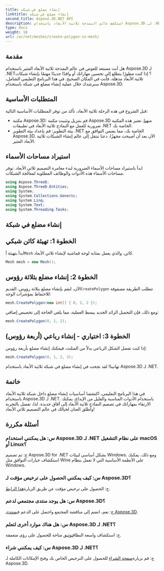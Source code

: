 ```yaml
---
title: إنشاء مضلع في شبكة
linktitle: إنشاء مضلع في شبكة
second_title: Aspose.3D.NET API
description: استكشف عالم النمذجة ثلاثية الأبعاد باستخدام Aspose.3D لـ .NET. قم بإنشاء مضلعات مذهلة في شبكات دون عناء. قم بالتنزيل الآن للحصول على تجربة تطوير غامرة!
type: docs
weight: 18
url: /ar/net/meshes/create-polygon-in-mesh/
---
```

## مقدمة
هل أنت مستعد للغوص في عالم النمذجة ثلاثية الأبعاد المثير باستخدام Aspose.3D لـ .NET؟ إذا كنت مطورًا يتطلع إلى تحسين مهاراتك أو وافدًا جديدًا مهتمًا بإنشاء شبكات ثلاثية الأبعاد مذهلة، فأنت في المكان الصحيح. في هذا البرنامج التعليمي الشامل، سنرشدك خلال عملية إنشاء مضلع في شبكة باستخدام Aspose.3D.
## المتطلبات الأساسية
قبل الشروع في هذه الرحلة ثلاثية الأبعاد، تأكد من توفر المتطلبات الأساسية التالية:
-  مكتبة Aspose.3D: قم بتنزيل وتثبيت مكتبة Aspose.3D من[هنا](https://releases.aspose.com/3d/net/). تعتبر هذه المكتبة ضرورية للعمل مع النماذج ثلاثية الأبعاد في تطبيقات .NET الخاصة بك.
- بيئة التطوير: قم بإعداد بيئة التطوير .NET الخاصة بك، مما يضمن التوافق مع Aspose.3D.
الآن بعد أن أصبحت مجهزًا، دعنا ننتقل إلى عالم إنشاء الشبكات ثلاثية الأبعاد المثير.
## استيراد مساحات الأسماء
ابدأ باستيراد مساحات الأسماء الضرورية لبدء مغامرة التصميم ثلاثي الأبعاد. توفر مساحات الأسماء هذه الأدوات والوظائف المطلوبة لمعالجة الشبكات.
```csharp
using Aspose.ThreeD;
using Aspose.ThreeD.Entities;
using System;
using System.Collections.Generic;
using System.Linq;
using System.Text;
using System.Threading.Tasks;
```
## إنشاء مضلع في شبكة
## الخطوة 1: تهيئة كائن شبكي
 ابدأ بتهيئة أ`Mesh` كائن، والذي يعمل بمثابة لوحة قماشية لإنشاء ثلاثي الأبعاد.
```csharp
Mesh mesh = new Mesh();
```
## الخطوة 2: إنشاء مضلع بثلاثة رؤوس
 الآن، لنقم بإنشاء مضلع بثلاثة رؤوس. القديم`CreatePolygon` تتطلب الطريقة مصفوفة للاحتفاظ بمؤشرات الوجه:
```csharp
mesh.CreatePolygon(new int[] { 0, 1, 2 });
```
ومع ذلك، فإن التحميل الزائد الجديد يبسط العملية، مما يلغي الحاجة إلى تخصيص إضافي:
```csharp
mesh.CreatePolygon(0, 1, 2);
```
## الخطوة 3: اختياري - إنشاء رباعي (أربعة رؤوس)
إذا كنت تفضل الشكل الرباعي بدلاً من المثلث، فيمكنك إنشاء مضلع بأربعة رؤوس:
```csharp
mesh.CreatePolygon(0, 1, 2, 3);
```
تهانينا! لقد نجحت في إنشاء مضلع في شبكة ثلاثية الأبعاد باستخدام Aspose.3D لـ .NET.
## خاتمة
في هذا البرنامج التعليمي، اكتشفنا أساسيات إنشاء مضلع داخل شبكة ثلاثية الأبعاد باستخدام Aspose.3D لـ .NET. باستخدام الأدوات المناسبة والقليل من الإبداع، يمكنك الارتقاء بمهاراتك في تصميم النماذج ثلاثية الأبعاد إلى آفاق جديدة. لذا، تفضل بالتجربة وأطلق العنان لخيالك في عالم التصميم ثلاثي الأبعاد!
## أسئلة مكررة
### س: هل يمكنني استخدام Aspose.3D لـ .NET على نظام التشغيل macOS أو Linux؟
ج: تم تصميم Aspose.3D for .NET بشكل أساسي لبيئات Windows. ومع ذلك، يمكنك استكشاف خيارات التوافق مثل Wine على الأنظمة الأساسية التي لا تعمل بنظام Windows.
### س: كيف يمكنني الحصول على ترخيص مؤقت لـ Aspose.3D؟
 ج: الحصول على ترخيص مؤقت عن طريق الزيارة[هذا الرابط](https://purchase.aspose.com/temporary-license/).
### س: هل يوجد منتدى مجتمعي لدعم Aspose.3D؟
 ج: نعم، انضم إلى مناقشة المجتمع واحصل على الدعم في[منتدى Aspose.3D](https://forum.aspose.com/c/3d/18).
### س: هل هناك موارد أخرى لتعلم Aspose.3D لـ .NET؟
 ج: استكشاف واسعة النطاق[توثيق](https://reference.aspose.com/3d/net/) متاحة للحصول على رؤى متعمقة.
### س: كيف يمكنني شراء Aspose.3D لـ .NET؟
 ج: قم بزيارة[صفحة الشراء](https://purchase.aspose.com/buy) للحصول على الترخيص الخاص بك وفتح الإمكانات الكاملة لـ Aspose.3D.